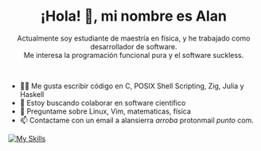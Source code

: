 <h1 align="center">¡Hola! 👋, mi nombre es Alan</h1>
<p align="center">
Actualmente soy estudiante de maestría en física, y he trabajado como desarrollador de software.<br />Me interesa la programación funcional pura y el software suckless.
</p>
<br />

- 🧙‍♂️ Me gusta escribir código en C, POSIX Shell Scripting, Zig, Julia y Haskell
- 👯 Estoy buscando colaborar en software cientifico
- 💬 Preguntame sobre Linux, Vim, matematicas, física
-  📫 Contactame con un email a alansierra _arroba_ protonmail _punto_ com.

[![My Skills](https://skillicons.dev/icons?i=js,html,css,apollo,bash,c,docker,express,firebase,git,github,graphql,linux,mysql,nestjs,netlify,nextjs,nodejs,php,prisma,py,r,react,sass,sqlite,tailwind,ts,vim,vercel,postgres,latex,flask,electron)](https://skillicons.dev)
